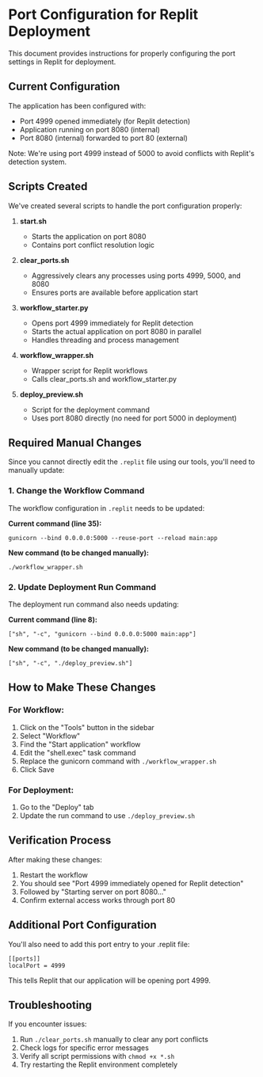 # Port Configuration for Replit Deployment

This document provides instructions for properly configuring the port settings in Replit for deployment.

## Current Configuration

The application has been configured with:
- Port 4999 opened immediately (for Replit detection)
- Application running on port 8080 (internal)
- Port 8080 (internal) forwarded to port 80 (external)

Note: We're using port 4999 instead of 5000 to avoid conflicts with Replit's detection system.

## Scripts Created

We've created several scripts to handle the port configuration properly:

1. **start.sh**
   - Starts the application on port 8080
   - Contains port conflict resolution logic

2. **clear_ports.sh**
   - Aggressively clears any processes using ports 4999, 5000, and 8080
   - Ensures ports are available before application start

3. **workflow_starter.py**
   - Opens port 4999 immediately for Replit detection
   - Starts the actual application on port 8080 in parallel
   - Handles threading and process management

4. **workflow_wrapper.sh**
   - Wrapper script for Replit workflows
   - Calls clear_ports.sh and workflow_starter.py

5. **deploy_preview.sh**
   - Script for the deployment command
   - Uses port 8080 directly (no need for port 5000 in deployment)

## Required Manual Changes

Since you cannot directly edit the `.replit` file using our tools, you'll need to manually update:

### 1. Change the Workflow Command

The workflow configuration in `.replit` needs to be updated:

**Current command (line 35):**
```
gunicorn --bind 0.0.0.0:5000 --reuse-port --reload main:app
```

**New command (to be changed manually):**
```
./workflow_wrapper.sh
```

### 2. Update Deployment Run Command

The deployment run command also needs updating:

**Current command (line 8):**
```
["sh", "-c", "gunicorn --bind 0.0.0.0:5000 main:app"]
```

**New command (to be changed manually):**
```
["sh", "-c", "./deploy_preview.sh"]
```

## How to Make These Changes

### For Workflow:
1. Click on the "Tools" button in the sidebar
2. Select "Workflow" 
3. Find the "Start application" workflow
4. Edit the "shell.exec" task command
5. Replace the gunicorn command with `./workflow_wrapper.sh`
6. Click Save

### For Deployment:
1. Go to the "Deploy" tab
2. Update the run command to use `./deploy_preview.sh`

## Verification Process

After making these changes:
1. Restart the workflow
2. You should see "Port 4999 immediately opened for Replit detection" 
3. Followed by "Starting server on port 8080..."
4. Confirm external access works through port 80

## Additional Port Configuration

You'll also need to add this port entry to your .replit file:
```
[[ports]]
localPort = 4999
```

This tells Replit that our application will be opening port 4999.

## Troubleshooting

If you encounter issues:
1. Run `./clear_ports.sh` manually to clear any port conflicts
2. Check logs for specific error messages
3. Verify all script permissions with `chmod +x *.sh`
4. Try restarting the Replit environment completely